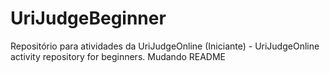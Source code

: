 # UriJudgeBeginner
Repositório para atividades da UriJudgeOnline (Iniciante) - UriJudgeOnline activity repository for beginners.
Mudando README
